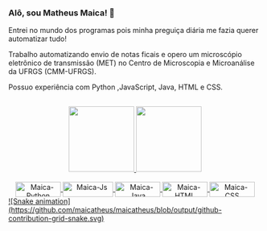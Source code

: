 ### Alô, sou Matheus Maica! 👋

Entrei no mundo dos programas pois minha preguiça diária me fazia querer automatizar tudo!

Trabalho automatizando envio de notas ficais e opero um microscópio eletrônico de transmissão (MET) no Centro de Microscopia e Microanálise da UFRGS (CMM-UFRGS).

Possuo experiência com Python ,JavaScript, Java, HTML e CSS.
##

<div align="center">
  <a href="https://github.com/maicatheus">
  <img height="130em" src="https://github-readme-stats.vercel.app/api?username=maicatheus&show_icons=true&theme=swift &include_all_commits=true&count_private=true"/>
  <img height="130em" src="https://github-readme-stats.vercel.app/api/top-langs/?username=maicatheus&layout=compact&langs_count=7&theme=swift "/>
</div>
<div align="center" style="display: inline_block"><br>
  <img align="center" alt="Maica-Python" height="30" width="90" src="https://img.shields.io/badge/Python-3776AB?style=for-the-badge&logo=python&logoColor=white">
  <img align="center" alt="Maica-Js" height="30" width="100" src="https://img.shields.io/badge/JavaScript-F7DF1E?style=for-the-badge&logo=javascript&logoColor=black">
  <img align="center" alt="Maica-Java" height="30" width="90" src="https://img.shields.io/badge/Java-ED8B00?style=for-the-badge&logo=java&logoColor=white">
  <img align="center" alt="Maica-HTML" height="30" width="90" src="https://img.shields.io/badge/HTML5-E34F26?style=for-the-badge&logo=html5&logoColor=white">
  <img align="center" alt="Maica-CSS" height="30" width="90" src="https://img.shields.io/badge/CSS3-1572B6?style=for-the-badge&logo=css3&logoColor=white"> 
</div>
<div>
  ![Snake animation](https://github.com/maicatheus/maicatheus/blob/output/github-contribution-grid-snake.svg)
</div>




